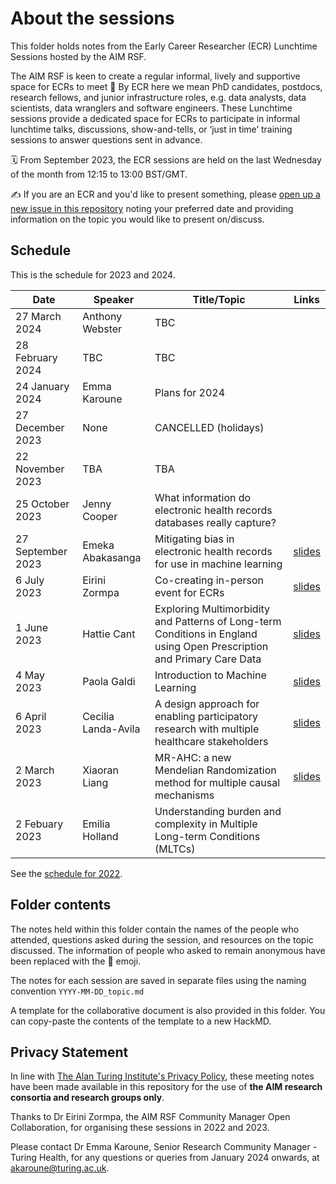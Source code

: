 # About the sessions
This folder holds notes from the Early Career Researcher (ECR) Lunchtime Sessions hosted by the AIM RSF.

The AIM RSF is keen to create a regular informal, lively and supportive space for ECRs to meet 🌻
By ECR here we mean PhD candidates, postdocs, research fellows, and junior infrastructure roles, e.g. data analysts, data scientists, data wranglers and software engineers.
These Lunchtime sessions provide a dedicated space for ECRs to participate in informal lunchtime talks, discussions, show-and-tells, or ‘just in time’ training sessions to answer questions sent in advance.

🗓️ From September 2023, the ECR sessions are held on the last Wednesday of the month from 12:15 to 13:00 BST/GMT.

✍️ If you are an ECR and you'd like to present something, please [open up a new issue in this repository](https://github.com/aim-rsf/Event-Materials/issues/new) noting your preferred date and providing information on the topic you would like to present on/discuss. 

## Schedule

This is the schedule for 2023 and 2024.

| Date         | Speaker             | Title/Topic                          | Links   |
| ------------ | --------------------| ------------------------------------ |-------- |
| 27 March 2024 | Anthony Webster | TBC |  |
| 28 February 2024 | TBC | TBC |  |
| 24 January 2024 | Emma Karoune | Plans for 2024 |  |
| 27 December 2023  | None                | CANCELLED (holidays)                 | |
| 22 November 2023 | TBA                 | TBA                                  | |
| 25 October 2023  | Jenny Cooper        | What information do electronic health records databases really capture? | |
| 27 September 2023 | Emeka Abakasanga    | Mitigating bias in electronic health records for use in machine learning | [slides](https://doi.org/10.5281/zenodo.8414825) |
| 6 July 2023      | Eirini Zormpa       | Co-creating in-person event for ECRs | [slides](https://github.com/aim-rsf/Event-Materials/blob/main/ECR-Lunchtime-Sessions/2023/2023-07-06_cocreate-inperson-events-slides.pdf)|
| 1 June 2023      | Hattie Cant         | Exploring Multimorbidity and Patterns of Long-term Conditions in England using Open Prescription and Primary Care Data | [slides](https://zenodo.org/record/8013125) |
| 4 May 2023       | Paola Galdi         | Introduction to Machine Learning     |[slides](https://zenodo.org/record/7900765) |
| 6 April 2023     | Cecilia Landa-Avila | A design approach for enabling participatory research with multiple healthcare stakeholders     | [slides](https://zenodo.org/record/7817062) |
| 2 March 2023     | Xiaoran Liang       | MR-AHC: a new Mendelian Randomization method for multiple causal mechanisms | [slides](https://zenodo.org/record/7752180) |
| 2 Febuary 2023   | Emilia Holland      | Understanding burden and complexity in Multiple Long-term Conditions (MLTCs) | |

See the [schedule for 2022](https://github.com/aim-rsf/Event-Materials/tree/main/ECR-Lunchtime-Sessions/2022).

## Folder contents

The notes held within this folder contain the names of the people who attended, questions asked during the session, and resources on the topic discussed.
The information of people who asked to remain anonymous have been replaced with the 🤫 emoji.

The notes for each session are saved in separate files using the naming convention `YYYY-MM-DD_topic.md`

A template for the collaborative document is also provided in this folder. You can copy-paste the contents of the template to a new HackMD.

## Privacy Statement

In line with [The Alan Turing Institute's Privacy Policy](https://www.turing.ac.uk/privacy-policy), these meeting notes have been made available in this repository for the use of **the AIM research consortia and research groups only**. 

Thanks to Dr Eirini Zormpa, the AIM RSF Community Manager Open Collaboration, for organising these sessions in 2022 and 2023. 

Please contact Dr Emma Karoune, Senior Research Community Manager - Turing Health, for any questions or queries from January 2024 onwards, at [akaroune@turing.ac.uk](mailto:ezormpa@turing.ac.uk). 
